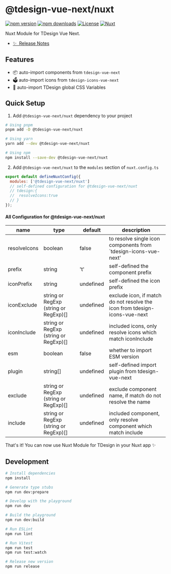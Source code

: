 # @tdesign-vue-next/nuxt

[![npm version][npm-version-src]][npm-version-href]
[![npm downloads][npm-downloads-src]][npm-downloads-href]
[![License][license-src]][license-href]
[![Nuxt][nuxt-src]][nuxt-href]

Nuxt Module for TDesign Vue Next.

- [✨ &nbsp;Release Notes](/CHANGELOG.md)
  <!-- - [🏀 Online playground](https://stackblitz.com/github/your-org/my-module?file=playground%2Fapp.vue) -->
  <!-- - [📖 &nbsp;Documentation](https://example.com) -->

## Features

<!-- Highlight some of the features your module provide here -->

- 📦 auto-import components from `tdesign-vue-next`
- 🗳 auto-import icons from `tdesign-icons-vue-next`
- 🎨 auto-import TDesign global CSS Variables

## Quick Setup

1. Add `@tdesign-vue-next/nuxt` dependency to your project

```bash
# Using pnpm
pnpm add -D @tdesign-vue-next/nuxt

# Using yarn
yarn add --dev @tdesign-vue-next/nuxt

# Using npm
npm install --save-dev @tdesign-vue-next/nuxt
```

2. Add `@tdesign-vue-next/nuxt` to the `modules` section of `nuxt.config.ts`

```js
export default defineNuxtConfig({
  modules: ['@tdesign-vue-next/nuxt']
  // self-defined configuration for @tdesign-vue-next/nuxt
  // tdesign:{
  //  resolveIcons:true
  // }
});
```

#### All Configuration for @tdesign-vue-next/nuxt

| name         | type                                  | default   | description                                                                |
| ------------ | ------------------------------------- | --------- | -------------------------------------------------------------------------- |
| resolveIcons | boolean                               | false     | to resolve single icon components from `tdesign-icons-vue-next'            |
| prefix       | string                                | 't'       | self-defined the component prefix                                          |
| iconPrefix   | string                                | undefined | self-defined the icon prefix                                               |
| iconExclude  | string or RegExp (string or RegExp)[] | undefined | exclude icon, if match do not resolve the icon from tdesign-icons-vue-next |
| iconInclude  | string or RegExp (string or RegExp)[] | undefined | included icons, only resolve icons which match iconInclude                 |
| esm          | boolean                               | false     | whether to import ESM version                                              |
| plugin       | string[]                              | undefined | self-defined import plugin from tdesign-vue-next                           |
| exclude      | string or RegExp (string or RegExp)[] | undefined | exclude component name, if match do not resolve the name                   |
| include      | string or RegExp (string or RegExp)[] | undefined | included component, only resolve component which match include             |

That's it! You can now use Nuxt Module for TDesign in your Nuxt app ✨

## Development

```bash
# Install dependencies
npm install

# Generate type stubs
npm run dev:prepare

# Develop with the playground
npm run dev

# Build the playground
npm run dev:build

# Run ESLint
npm run lint

# Run Vitest
npm run test
npm run test:watch

# Release new version
npm run release
```

<!-- Badges -->

[npm-version-src]: https://img.shields.io/npm/v/@tdesign-vue-next/nuxt/latest.svg?style=flat&colorA=020420&colorB=00DC82
[npm-version-href]: https://npmjs.com/package/@tdesign-vue-next/nuxt
[npm-downloads-src]: https://img.shields.io/npm/dm/@tdesign-vue-next/nuxt.svg?style=flat&colorA=020420&colorB=00DC82
[npm-downloads-href]: https://npmjs.com/package/@tdesign-vue-next/nuxt
[license-src]: https://img.shields.io/npm/l/@tdesign-vue-next/nuxt.svg?style=flat&colorA=020420&colorB=00DC82
[license-href]: https://npmjs.com/package/@tdesign-vue-next/nuxt
[nuxt-src]: https://img.shields.io/badge/Nuxt-020420?logo=nuxt.js
[nuxt-href]: https://nuxt.com
